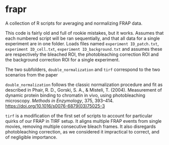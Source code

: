 # frapr

A collection of R scripts for averaging and normalizing FRAP data.

This code is fairly old and full of rookie mistakes, but it works. Assumes that
each numbered script will be ran sequentially, and that all data for a single
experiment are in one folder. Loads files named `experiment ID_patch.txt`,
`experiment ID_cell.txt`, `experiment ID_background.txt` and assumes these are
respectively the bleached ROI, the photobleaching correction ROI and the
background correction ROI for a single experiment.

The two subfolders, `double_normalization` and `tirf` correspond
to the two scenarios from the paper

`double_normalization` follows the classic normalization procedure and fit
as described in Phair, R. D., Gorski, S. A., & Misteli, T. (2004). Measurement
of dynamic protein binding to chromatin in vivo, using photobleaching
microscopy. *Methods in Enzymology*, 375, 393–414.
https://doi.org/10.1016/s0076-6879(03)75025-3

`tirf` is a modification of the first set of scripts to account for particular
quirks of our FRAP in TIRF setup. It aligns multiple FRAP events from single 
movies, removing multiple consecutive bleach frames. It also disregards 
photobleaching correction, as we considered it impractical
to correct, and of negligible importance.
